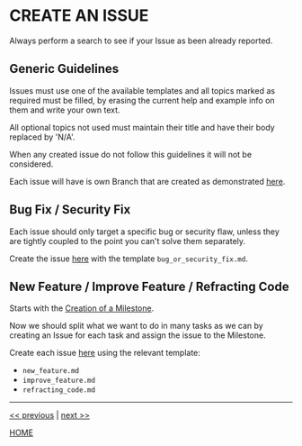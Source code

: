 # CREATE AN ISSUE

Always perform a search to see if your Issue as been already reported.


## Generic Guidelines

Issues must use one of the available templates and all topics marked as required must be filled, by erasing the current
help and example info on them and write your own text.

All optional topics not used must maintain their title and have their body replaced by 'N/A'.

When any created issue do not follow this guidelines it will not be considered.

Each issue will have is own Branch that are created as demonstrated [here](create_branches.md).


## Bug Fix / Security Fix

Each issue should only target a specific bug or security flaw, unless they are tightly coupled to the point you can't
solve them separately.

Create the issue [here](https://gitlab.com/exadra37-docker/elixir/elixir/issues/new) with the template
`bug_or_security_fix.md`.


## New Feature / Improve Feature / Refracting Code

Starts with the [Creation of a Milestone](https://gitlab.com/exadra37-docker/elixir/elixir/milestones/new).

Now we should split what we want to do in many tasks as we can by creating an Issue for each task and assign the issue
to the Milestone.

Create each issue [here](https://gitlab.com/exadra37-docker/elixir/elixir/issues/new) using the relevant template:

* `new_feature.md`
* `improve_feature.md`
* `refracting_code.md`


---

[<< previous](https://gitlab.com/exadra37-docker/elixir/elixir/blob/master/CONTRIBUTING.md) | [next >>](https://gitlab.com/exadra37-docker/elixir/elixir/blob/master/docs/how-to/create_branches.md)

[HOME](https://gitlab.com/exadra37-docker/elixir/elixir/blob/master/README.md)

